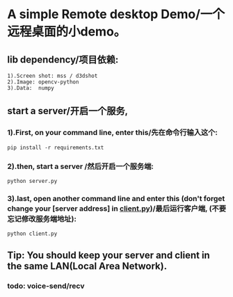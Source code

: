 # A simple Remote desktop Demo/一个远程桌面的小demo。
## lib dependency/项目依赖:
    1).Screen shot: mss / d3dshot
    2).Image: opencv-python
    3).Data:  numpy

## start a server/开启一个服务,
### 1).First, on your command line, enter this/先在命令行输入这个:
    pip install -r requirements.txt
### 2).then, start a server /然后开启一个服务端:
    python server.py
### 3).last, open another command line and enter this (don't forget change your [server address] in <u>client.py</u>)/最后运行客户端, (不要忘记修改服务端地址):
    python client.py

## Tip: You should keep your server and client in the same LAN(Local Area Network).

### todo: voice-send/recv